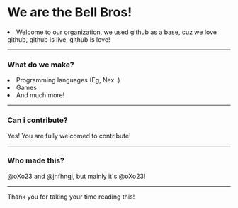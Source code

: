 <h1>We are the Bell Bros!</h1>
<li>Welcome to our organization, we used github as a base, cuz we love github, github is live, github is love!</li>
<hr>
<h3>What do we make?</h3>
<li>Programming languages (Eg, Nex..)</li>
<li>Games</li>
<li>And much more!</li>
<hr>
<h3>Can i contribute?</h4>
<p>Yes! You are fully welcomed to contribute!</p>
<hr>
<h3>Who made this?</h3>
<p>@oXo23 and @jhfhngj, but mainly it's @oXo23!</p>
<hr>
<p>Thank you for taking your time reading this!</p>

